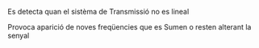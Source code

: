 Es detecta quan el sistèma de Transmissió no es lineal


Provoca aparició de noves freqüencies que es Sumen o resten alterant la senyal